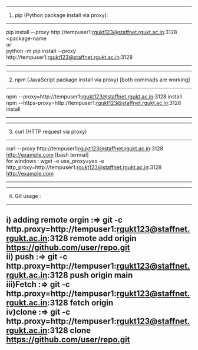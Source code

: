 ------------------------------------------------------------------------------------------------------------------------------------------------------------------------------
1) pip (Python package install via proxy):
------------------------------------------------------------------------------------------------------------------------------------------------------------------------------
  
pip install --proxy http://tempuser1:rgukt123@staffnet.rgukt.ac.in:3128 <package-name <br>
 or <br>
python -m pip install --proxy http://tempuser1:rgukt123@staffnet.rgukt.ac.in:3128 <package-name> <br>

------------------------------------------------------------------------------------------------------------------------------------------------------------------------------

  
------------------------------------------------------------------------------------------------------------------------------------------------------------------------------
2) npm (JavaScript package install via proxy) [both commads are working]
------------------------------------------------------------------------------------------------------------------------------------------------------------------------------

npm --proxy=http://tempuser1:rgukt123@staffnet.rgukt.ac.in:3128 install <package-name><br>
npm --https-proxy=http://tempuser1:rgukt123@staffnet.rgukt.ac.in:3128 install <package-name><br>

------------------------------------------------------------------------------------------------------------------------------------------------------------------------------

  
------------------------------------------------------------------------------------------------------------------------------------------------------------------------------
3) curl (HTTP request via proxy)
------------------------------------------------------------------------------------------------------------------------------------------------------------------------------

curl --proxy http://tempuser1:rgukt123@staffnet.rgukt.ac.in:3128 http://example.com [bash termial]<br>
for windows : wget -e use_proxy=yes -e http_proxy=http://tempuser1:rgukt123@staffnet.rgukt.ac.in:3128 http://example.com<br>
  
------------------------------------------------------------------------------------------------------------------------------------------------------------------------------


------------------------------------------------------------------------------------------------------------------------------------------------------------------------------
4) Git usage : 
------------------------------------------------------------------------------------------------------------------------------------------------------------------------------
i) adding remote orgin :=> git -c http.proxy=http://tempuser1:rgukt123@staffnet.rgukt.ac.in:3128 remote add origin https://github.com/user/repo.git <br>
ii) push               :=> git -c http.proxy=http://tempuser1:rgukt123@staffnet.rgukt.ac.in:3128 push origin main <br>
iii)Fetch              :=> git -c http.proxy=http://tempuser1:rgukt123@staffnet.rgukt.ac.in:3128 fetch origin <br>
iv)clone               :=> git -c http.proxy=http://tempuser1:rgukt123@staffnet.rgukt.ac.in:3128 clone https://github.com/user/repo.git <br>
------------------------------------------------------------------------------------------------------------------------------------------------------------------------------


